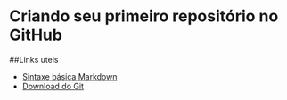 # Criando seu primeiro repositório no GitHub

##Links uteis

- [Sintaxe básica Markdown](https://www.markdownguide.org/basic-syntax/)
- [Download do Git](https://git-scm.com/downloads)